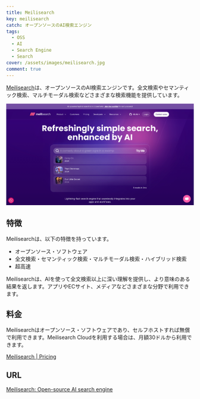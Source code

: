 ```yaml
---
title: Meilisearch
key: meilisearch
catch: オープンソースのAI検索エンジン
tags:
  - OSS
  - AI
  - Search Engine
  - Search
cover: /assets/images/meilisearch.jpg
comment: true
---
```


[Meilisearch](https://www.meilisearch.com/)は、オープンソースのAI検索エンジンです。全文検索やセマンティック検索、マルチモーダル検索などさまざまな検索機能を提供しています。

[![MeilisearchのWebサイト](/assets/images/meilisearch.jpg)](https://www.meilisearch.com/)

<!--more-->

## 特徴

Meilisearchは、以下の特徴を持っています。

- オープンソース・ソフトウェア
- 全文検索・セマンティック検索・マルチモーダル検索・ハイブリッド検索
- 超高速

Meilisearchは、AIを使って全文検索以上に深い理解を提供し、より意味のある結果を返します。アプリやECサイト、メディアなどさまざまな分野で利用できます。

## 料金

Meilisearchはオープンソース・ソフトウェアであり、セルフホストすれば無償で利用できます。Meilisearch Cloudを利用する場合は、月額30ドルから利用できます。

[Meilisearch \| Pricing](https://www.meilisearch.com/pricing)

## URL

[Meilisearch: Open-source AI search engine](https://www.meilisearch.com/)
